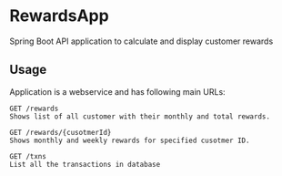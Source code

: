# RewardsApp
Spring Boot API application to calculate and display customer rewards

## Usage
Application is a webservice and has following main URLs:

```
GET /rewards
Shows list of all customer with their monthly and total rewards.
```
```
GET /rewards/{cusotmerId}
Shows monthly and weekly rewards for specified cusotmer ID.
```
```
GET /txns
List all the transactions in database
```
